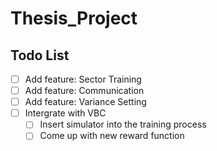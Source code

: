 # Thesis_Project


## Todo List
- [ ] Add feature: Sector Training
- [ ] Add feature: Communication
- [ ] Add feature: Variance Setting
- [ ] Intergrate with VBC
   -  [ ] Insert simulator into the training process
   -  [ ] Come up with new reward function

